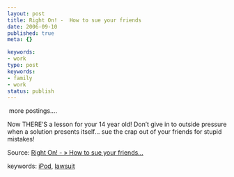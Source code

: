 ```yaml
---
layout: post
title: Right On! -  How to sue your friends
date: 2006-09-10
published: true
meta: {}

keywords:
- work
type: post
keywords:
- family
- work
status: publish
---
```



 more postings....

<!-- blockquote  -->

Now THERE’S a lesson for your 14 year old! Don’t give in to outside pressure when a solution presents itself… sue the crap out of your friends for stupid mistakes!

<!-- endblockquote  -->

Source: [Right On! - » How to sue your friends…](http://www.rightonblog.net/?p=622)



keywords: [iPod](http://technorati.com/tag/iPod), [lawsuit](http://technorati.com/tag/lawsuit)

